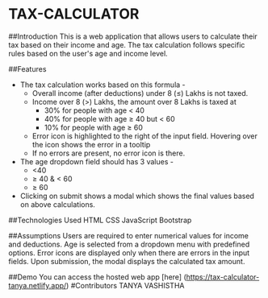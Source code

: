 # TAX-CALCULATOR
##Introduction
This is a web application that allows users to calculate their tax based on their income and age. The tax calculation follows specific rules based on the user's age and income level.


##Features
- The tax calculation works based on this formula -
    - Overall income (after deductions) under 8 (≤) Lakhs is not taxed.
    - Income over 8 (>) Lakhs, the amount over 8 Lakhs is taxed at
        - 30% for people with age < 40
        - 40% for people with age ≥ 40 but < 60
        - 10% for people with age ≥ 60
    - Error icon is highlighted to the right of the input field. Hovering over the icon shows the error in a tooltip
    - If no errors are present, no error icon is there.
- The age dropdown field should has 3 values -
    - <40
    - ≥ 40 & < 60
    - ≥ 60
- Clicking on submit shows a modal which shows the final values based on above calculations.

  
##Technologies Used
HTML
CSS
JavaScript
Bootstrap

##Assumptions
Users are required to enter numerical values for income and deductions.
Age is selected from a dropdown menu with predefined options.
Error icons are displayed only when there are errors in the input fields.
Upon submission, the modal displays the calculated tax amount.

##Demo
You can access the hosted web app [here] (https://tax-calculator-tanya.netlify.app/)
#Contributors 
  TANYA VASHISTHA
